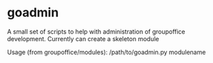 goadmin
=======

A small set of scripts to help with administration of groupoffice development. Currently can create a skeleton module

Usage (from groupoffice/modules): /path/to/goadmin.py modulename 
